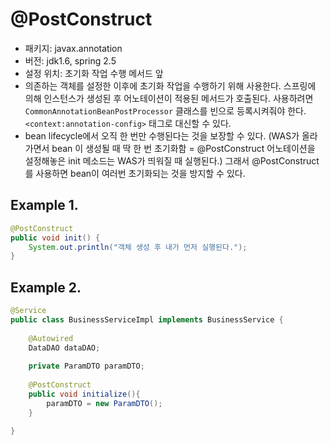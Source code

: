 # @PostConstruct

- 패키지: javax.annotation
- 버전: jdk1.6, spring 2.5
- 설정 위치: 초기화 작업 수행 메서드 앞
- 의존하는 객체를 설정한 이후에 초기화 작업을 수행하기 위해 사용한다.
스프링에 의해 인스턴스가 생성된 후 어노테이션이 적용된 메서드가 호출된다. 
사용하려면 `CommonAnnotationBeanPostProcessor` 클래스를 빈으로 등록시켜줘야 한다. `<context:annotation-config>` 태그로 대신할 수 있다.
- bean lifecycle에서 오직 한 번만 수행된다는 것을 보장할 수 있다. (WAS가 올라가면서 bean 이 생성될 때 딱 한 번 초기화함 = @PostConstruct 어노테이션을 설정해놓은 init 메소드는 WAS가 띄워질 때 실행된다.) 그래서 @PostConstruct를 사용하면 bean이 여러번 초기화되는 것을 방지할 수 있다.

## Example 1.

```java
@PostConstruct
public void init() {
    System.out.println("객체 생성 후 내가 먼저 실행된다.");
}
```

## Example 2.

```java
@Service
public class BusinessServiceImpl implements BusinessService {
 
    @Autowired
    DataDAO dataDAO;
 
    private ParamDTO paramDTO;
 
    @PostConstruct
    public void initialize(){
        paramDTO = new ParamDTO();
    }
    
}
```

